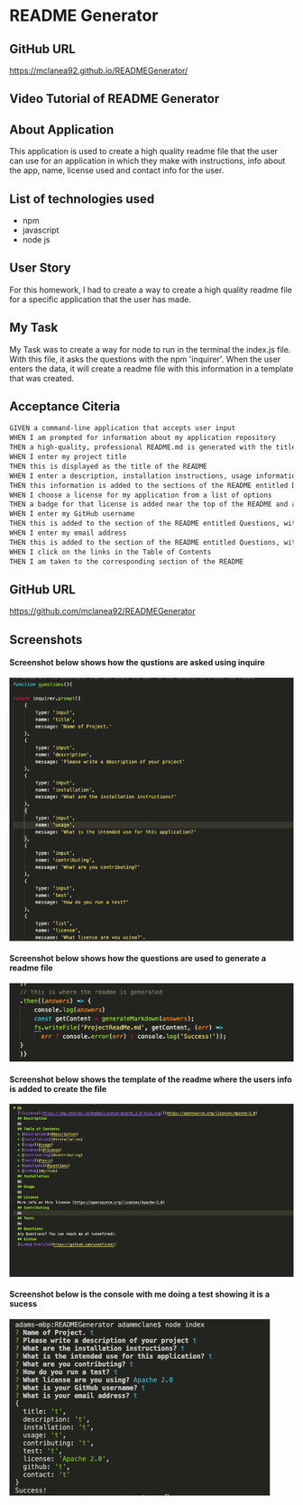 # README Generator

## GitHub URL
https://mclanea92.github.io/READMEGenerator/

## Video Tutorial of README Generator


## About Application

This application is used to create a high quality readme file that the user can use for an application in which they make with instructions, info about the app, name, license used and contact info for the user.

## List of technologies used

- npm
- javascript
- node js

## User Story

For this homework, I had to create a way to create a high quality readme file for a specific application that the user has made. 

## My Task

My Task was to create a way for node to run in the terminal the index.js file.  With this file, it asks the questions with the npm 'inquirer'.  When the user enters the data, it will create a readme file with this information in a template that was created.

## Acceptance Citeria
```md
GIVEN a command-line application that accepts user input
WHEN I am prompted for information about my application repository
THEN a high-quality, professional README.md is generated with the title of my project and sections entitled Description, Table of Contents, Installation, Usage, License, Contributing, Tests, and Questions
WHEN I enter my project title
THEN this is displayed as the title of the README
WHEN I enter a description, installation instructions, usage information, contribution guidelines, and test instructions
THEN this information is added to the sections of the README entitled Description, Installation, Usage, Contributing, and Tests
WHEN I choose a license for my application from a list of options
THEN a badge for that license is added near the top of the README and a notice is added to the section of the README entitled License that explains which license the application is covered under
WHEN I enter my GitHub username
THEN this is added to the section of the README entitled Questions, with a link to my GitHub profile
WHEN I enter my email address
THEN this is added to the section of the README entitled Questions, with instructions on how to reach me with additional questions
WHEN I click on the links in the Table of Contents
THEN I am taken to the corresponding section of the README
```

## GitHub URL

https://github.com/mclanea92/READMEGenerator

## Screenshots

#### Screenshot below shows how the qustions are asked using inquire
![screenshot of questions](./assets/questions.png)



#### Screenshot below shows how the questions are used to generate a readme file
![screenshot of generate readme](./assets/generate.png)



#### Screenshot below shows the template of the readme where the users info is added to create the file
![screenshot of readme template](./assets/readme.png)



#### Screenshot below is the console with me doing a test showing it is a sucess
![Screenshot of console](./assets/console.png)